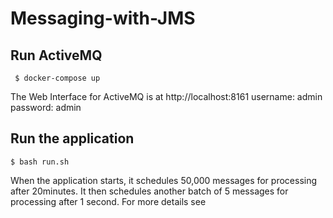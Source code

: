 # Messaging-with-JMS

## Run ActiveMQ
```
 $ docker-compose up

```
The Web Interface for ActiveMQ is at http://localhost:8161
username: admin
password: admin

## Run the application
```
$ bash run.sh
```

When the application starts, it schedules 50,000 messages for processing after 20minutes.
It then schedules another batch of 5 messages for processing after 1 second.
For more details see
